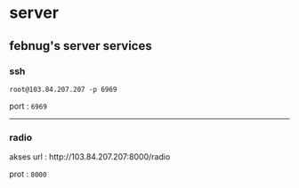# server
febnug's server services
----
<h3>ssh</h3>
<code>root@103.84.207.207 -p 6969</code>
<p>port : <code>6969</code></p>
<hr>

<h3>radio</h3>
<p>akses url : http://103.84.207.207:8000/radio</p>
<p>prot : <code>8000</code></p>
